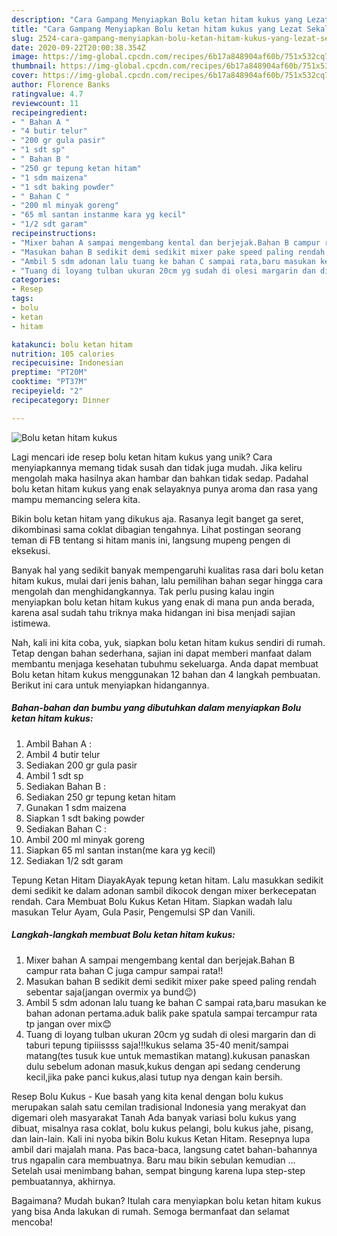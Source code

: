 ```yaml
---
description: "Cara Gampang Menyiapkan Bolu ketan hitam kukus yang Lezat Sekali"
title: "Cara Gampang Menyiapkan Bolu ketan hitam kukus yang Lezat Sekali"
slug: 2524-cara-gampang-menyiapkan-bolu-ketan-hitam-kukus-yang-lezat-sekali
date: 2020-09-22T20:00:38.354Z
image: https://img-global.cpcdn.com/recipes/6b17a848904af60b/751x532cq70/bolu-ketan-hitam-kukus-foto-resep-utama.jpg
thumbnail: https://img-global.cpcdn.com/recipes/6b17a848904af60b/751x532cq70/bolu-ketan-hitam-kukus-foto-resep-utama.jpg
cover: https://img-global.cpcdn.com/recipes/6b17a848904af60b/751x532cq70/bolu-ketan-hitam-kukus-foto-resep-utama.jpg
author: Florence Banks
ratingvalue: 4.7
reviewcount: 11
recipeingredient:
- " Bahan A "
- "4 butir telur"
- "200 gr gula pasir"
- "1 sdt sp"
- " Bahan B "
- "250 gr tepung ketan hitam"
- "1 sdm maizena"
- "1 sdt baking powder"
- " Bahan C "
- "200 ml minyak goreng"
- "65 ml santan instanme kara yg kecil"
- "1/2 sdt garam"
recipeinstructions:
- "Mixer bahan A sampai mengembang kental dan berjejak.Bahan B campur rata bahan C juga campur sampai rata!!"
- "Masukan bahan B sedikit demi sedikit mixer pake speed paling rendah sebentar saja(jangan overmix ya bund😉)"
- "Ambil 5 sdm adonan lalu tuang ke bahan C sampai rata,baru masukan ke bahan adonan pertama.aduk balik pake spatula sampai tercampur rata tp jangan over mix😊"
- "Tuang di loyang tulban ukuran 20cm yg sudah di olesi margarin dan di taburi tepung tipiiissss saja!!!kukus selama 35-40 menit/sampai matang(tes tusuk kue untuk memastikan matang).kukusan panaskan dulu sebelum adonan masuk,kukus dengan api sedang cenderung kecil,jika pake panci kukus,alasi tutup nya dengan kain bersih."
categories:
- Resep
tags:
- bolu
- ketan
- hitam

katakunci: bolu ketan hitam 
nutrition: 105 calories
recipecuisine: Indonesian
preptime: "PT20M"
cooktime: "PT37M"
recipeyield: "2"
recipecategory: Dinner

---
```



![Bolu ketan hitam kukus](https://img-global.cpcdn.com/recipes/6b17a848904af60b/751x532cq70/bolu-ketan-hitam-kukus-foto-resep-utama.jpg)

Lagi mencari ide resep bolu ketan hitam kukus yang unik? Cara menyiapkannya memang tidak susah dan tidak juga mudah. Jika keliru mengolah maka hasilnya akan hambar dan bahkan tidak sedap. Padahal bolu ketan hitam kukus yang enak selayaknya punya aroma dan rasa yang mampu memancing selera kita.

Bikin bolu ketan hitam yang dikukus aja. Rasanya legit banget ga seret, dikombinasi sama coklat dibagian tengahnya. Lihat postingan seorang teman di FB tentang si hitam manis ini, langsung mupeng pengen di eksekusi.

Banyak hal yang sedikit banyak mempengaruhi kualitas rasa dari bolu ketan hitam kukus, mulai dari jenis bahan, lalu pemilihan bahan segar hingga cara mengolah dan menghidangkannya. Tak perlu pusing kalau ingin menyiapkan bolu ketan hitam kukus yang enak di mana pun anda berada, karena asal sudah tahu triknya maka hidangan ini bisa menjadi sajian istimewa.


Nah, kali ini kita coba, yuk, siapkan bolu ketan hitam kukus sendiri di rumah. Tetap dengan bahan sederhana, sajian ini dapat memberi manfaat dalam membantu menjaga kesehatan tubuhmu sekeluarga. Anda dapat membuat Bolu ketan hitam kukus menggunakan 12 bahan dan 4 langkah pembuatan. Berikut ini cara untuk menyiapkan hidangannya.

<!--inarticleads1-->

##### Bahan-bahan dan bumbu yang dibutuhkan dalam menyiapkan Bolu ketan hitam kukus:

1. Ambil  Bahan A :
1. Ambil 4 butir telur
1. Sediakan 200 gr gula pasir
1. Ambil 1 sdt sp
1. Sediakan  Bahan B :
1. Sediakan 250 gr tepung ketan hitam
1. Gunakan 1 sdm maizena
1. Siapkan 1 sdt baking powder
1. Sediakan  Bahan C :
1. Ambil 200 ml minyak goreng
1. Siapkan 65 ml santan instan(me kara yg kecil)
1. Sediakan 1/2 sdt garam


Tepung Ketan Hitam DiayakAyak tepung ketan hitam. Lalu masukkan sedikit demi sedikit ke dalam adonan sambil dikocok dengan mixer berkecepatan rendah. Cara Membuat Bolu Kukus Ketan Hitam. Siapkan wadah lalu masukan Telur Ayam, Gula Pasir, Pengemulsi SP dan Vanili. 

<!--inarticleads2-->

##### Langkah-langkah membuat Bolu ketan hitam kukus:

1. Mixer bahan A sampai mengembang kental dan berjejak.Bahan B campur rata bahan C juga campur sampai rata!!
1. Masukan bahan B sedikit demi sedikit mixer pake speed paling rendah sebentar saja(jangan overmix ya bund😉)
1. Ambil 5 sdm adonan lalu tuang ke bahan C sampai rata,baru masukan ke bahan adonan pertama.aduk balik pake spatula sampai tercampur rata tp jangan over mix😊
1. Tuang di loyang tulban ukuran 20cm yg sudah di olesi margarin dan di taburi tepung tipiiissss saja!!!kukus selama 35-40 menit/sampai matang(tes tusuk kue untuk memastikan matang).kukusan panaskan dulu sebelum adonan masuk,kukus dengan api sedang cenderung kecil,jika pake panci kukus,alasi tutup nya dengan kain bersih.


Resep Bolu Kukus - Kue basah yang kita kenal dengan bolu kukus merupakan salah satu cemilan tradisional Indonesia yang merakyat dan digemari oleh masyarakat Tanah Ada banyak variasi bolu kukus yang dibuat, misalnya rasa coklat, bolu kukus pelangi, bolu kukus jahe, pisang, dan lain-lain. Kali ini nyoba bikin Bolu kukus Ketan Hitam. Resepnya lupa ambil dari majalah mana. Pas baca-baca, langsung catet bahan-bahannya trus ngapalin cara membuatnya. Baru mau bikin sebulan kemudian … Setelah usai menimbang bahan, sempat bingung karena lupa step-step pembuatannya, akhirnya. 

Bagaimana? Mudah bukan? Itulah cara menyiapkan bolu ketan hitam kukus yang bisa Anda lakukan di rumah. Semoga bermanfaat dan selamat mencoba!
